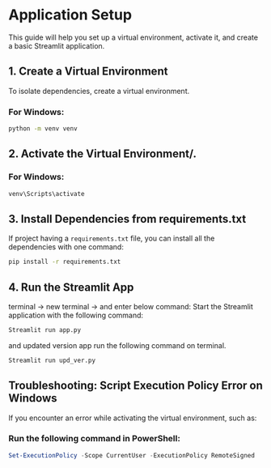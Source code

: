# Application Setup

This guide will help you set up a virtual environment, activate it, and create a basic Streamlit application.

## 1. Create a Virtual Environment

To isolate dependencies, create a virtual environment.

### For Windows:
```bash
python -m venv venv
```

## 2. Activate the Virtual Environment/.

### For Windows:
```bash
venv\Scripts\activate
```
## 3. Install Dependencies from requirements.txt

If project having a `requirements.txt` file, you can install all the dependencies with one command:

```bash
pip install -r requirements.txt
```

## 4. Run the Streamlit App

terminal -> new terminal -> and enter below command:
Start the Streamlit application with the following command:

```bash
Streamlit run app.py
```
and updated version app run the following command on terminal.

```bash
Streamlit run upd_ver.py
```

## Troubleshooting: Script Execution Policy Error on Windows

If you encounter an error while activating the virtual environment, such as:

### Run the following command in PowerShell:

```powershell
Set-ExecutionPolicy -Scope CurrentUser -ExecutionPolicy RemoteSigned
```
